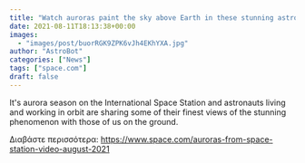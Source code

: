 ```yaml
---
title: "Watch auroras paint the sky above Earth in these stunning astronaut photos and video"
date: 2021-08-11T18:13:38+00:00
images:
  - "images/post/buorRGK9ZPK6vJh4EKhYXA.jpg"
author: "AstroBot"
categories: ["News"]
tags: ["space.com"]
draft: false
---
```


It's aurora season on the International Space Station and astronauts living and working in orbit are sharing some of their finest views of the stunning phenomenon with those of us on the ground. 

Διαβάστε περισσότερα: https://www.space.com/auroras-from-space-station-video-august-2021
